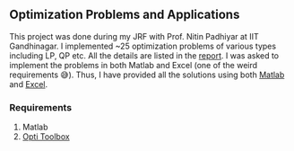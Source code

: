 ## Optimization Problems and Applications

This project was done during my JRF with Prof. Nitin Padhiyar at IIT Gandhinagar. I implemented ~25 optimization problems of various types including LP, QP etc. All the details are listed in the [report](https://drive.google.com/file/d/1-dSTJ151z6ZOA6hW8BGMmaq5Sx0Ex54y/view?usp=sharing). I was asked to implement the problems in both Matlab and Excel (one of the weird requirements 😅). Thus, I have provided all the solutions using both [Matlab](Matlab_Files/) and [Excel](Excel_Files/).

### Requirements
1. Matlab
2. [Opti Toolbox](https://github.com/jonathancurrie/OPTI)
